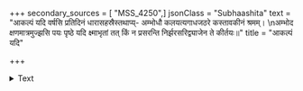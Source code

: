 +++
secondary_sources = [ "MSS_4250",]
jsonClass = "Subhaashita"
text = "आकल्पं यदि वर्षसि प्रतिदिनं धारासहस्रैस्तथाप्य्- अम्भोधौ कलयत्यगाधजठरे कस्तावकीनं श्रमम्।  \nअम्भोद क्षणमात्रमुज्झसि पयः पृष्ठे यदि क्ष्माभृतां तत् किं न प्रसरन्ति निर्झरसरिद्व्याजेन ते कीर्तयः॥"
title = "आकल्पं यदि"

+++

<details><summary>Text</summary>

आकल्पं यदि वर्षसि प्रतिदिनं धारासहस्रैस्तथाप्य्- अम्भोधौ कलयत्यगाधजठरे कस्तावकीनं श्रमम्।  
अम्भोद क्षणमात्रमुज्झसि पयः पृष्ठे यदि क्ष्माभृतां तत् किं न प्रसरन्ति निर्झरसरिद्व्याजेन ते कीर्तयः॥
</details>
